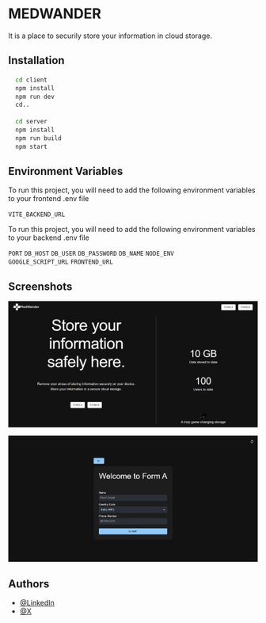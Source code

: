 # MEDWANDER

It is a place to securily store your information in cloud storage.

## Installation

```bash
  cd client
  npm install
  npm run dev
  cd..

  cd server
  npm install
  npm run build
  npm start
```

## Environment Variables

To run this project, you will need to add the following environment variables to your frontend .env file

`VITE_BACKEND_URL`

To run this project, you will need to add the following environment variables to your backend .env file

`PORT`
`DB_HOST`
`DB_USER`
`DB_PASSWORD`
`DB_NAME`
`NODE_ENV`  
`GOOGLE_SCRIPT_URL`
`FRONTEND_URL`

## Screenshots

![App Screenshot](<Screenshot 2024-09-14 105440.png>)

![App Screenshot](<Screenshot 2024-09-14 105508.png>)

## Authors

- [@LinkedIn](www.linkedin.com/in/david-goyal)
- [@X](https://x.com/David__Goyal)
